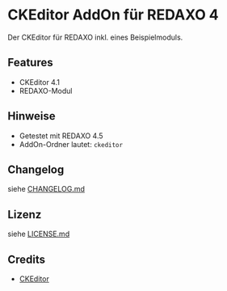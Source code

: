 CKEditor AddOn für REDAXO 4
===========================

Der CKEditor für REDAXO inkl. eines Beispielmoduls.

Features
--------

* CKEditor 4.1
* REDAXO-Modul

Hinweise
--------

* Getestet mit REDAXO 4.5
* AddOn-Ordner lautet: `ckeditor`

Changelog
---------

siehe [CHANGELOG.md](CHANGELOG.md)

Lizenz
------

siehe [LICENSE.md](LICENSE.md)

Credits
-------

* [CKEditor](http://ckeditor.com/)

